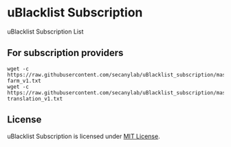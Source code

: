 # uBlacklist Subscription

uBlacklist Subscription List

## For subscription providers

```
wget -c https://raw.githubusercontent.com/secanylab/uBlacklist_subscription/master/content-farm_v1.txt
wget -c https://raw.githubusercontent.com/secanylab/uBlacklist_subscription/master/ml-translation_v1.txt
```


## License

uBlacklist Subscription is licensed under [MIT License](LICENSE.txt).

